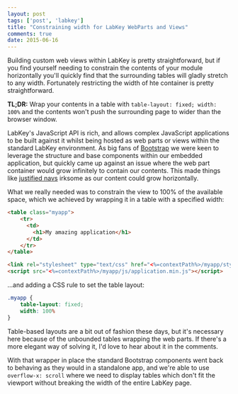 ```yaml
---
layout: post
tags: ['post', 'labkey']
title: "Constraining width for LabKey WebParts and Views"
comments: true
date: 2015-06-16
---
```


Building custom web views within LabKey is pretty straightforward, but if you find yourself needing to constrain the contents of your module horizontally you'll quickly find that the surrounding tables will gladly stretch to any width. Fortunately restricting the width of hte container is pretty straightforward. 

**TL;DR:** Wrap your contents in a table with `table-layout: fixed; width: 100%` and the contents won't push the surrounding page to wider than the browser window.

<!-- more -->

LabKey's JavaScript API is rich, and allows complex JavaScript applications to be built against it whilst being hosted as web parts or views within the standard LabKey environment. As big fans of [Bootstrap](http://getbootstrap.com/) we were keen to leverage the structure and base components within our embedded application, but quickly came up against an issue where the web part container would grow infinitely to contain our contents. This made things like [justified navs](http://getbootstrap.com/components/#nav-justified) irksome as our content could grow horizontally.

What we really needed was to constrain the view to 100% of the available space, which we achieved by wrapping it in a table with a specified width:

```html
<table class="myapp">
    <tr>
      <td>
        <h1>My amazing application</h1>
      </td>
    </tr>
</table>

<link rel="stylesheet" type="text/css" href="<%=contextPath%>/myapp/styles/index.min.css">
<script src="<%=contextPath%>/myapp/js/application.min.js"></script>
```

…and adding a CSS rule to set the table layout:

```css
.myapp {
    table-layout: fixed; 
    width: 100%
}
```

Table-based layouts are a bit out of fashion these days, but it's necessary here because of the unbounded tables wrapping the web parts. If there's a more elegant way of solving it, I'd love to hear about it in the comments.

With that wrapper in place the standard Bootstrap components went back to behaving as they would in a standalone app, and we're able to use `overflow-x: scroll` where we need to display tables which don't fit the viewport without breaking the width of the entire LabKey page.


